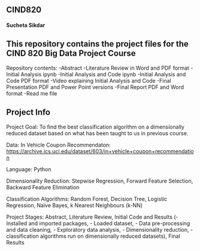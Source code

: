 ## CIND820
#### Sucheta Sikdar
## This repository contains the project files for the CIND 820 Big Data Project Course

Repository contents:
-Abstract
-Literature Review in Word and PDF format
-Initial Analysis ipynb
-Initial Analysis and Code ipynb
-Initial Analysis and Code PDF format
-Video explaining Initial Analysis and Code
-Final Presentation PDF and Power Point versions
-Final Report PDF and Word format
-Read me file

## Project Info

Project Goal: 
To find the best classification algorithm on a dimensionally reduced dataset based on what has been taught to us in previous course.

Data: 
In Vehicle Coupon Recommendaton: https://archive.ics.uci.edu/dataset/603/in+vehicle+coupon+recommendation

Language:
Python 

Dimensionality Reduction: 
Stepwise Regression, Forward Feature Selection, Backward Feature Elimination

Classification Algorithms:
Random Forest, Decision Tree, Logistic Regression, Naïve Bayes, k Nearest Neighbours (k-NN)

Project Stages:
Abstract,
Literature Review,
Initial Code and Results
		(- Installed and imported packages,
		- Loaded dataset,
		- Data pre-processing and data cleaning,
		- Exploratory data analysis,
		- Dimensionality reduction,
		- classification algorithms run on dimensionally reduced datasets),
Final Results


